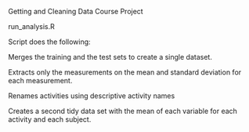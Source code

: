 Getting and Cleaning Data Course Project

run_analysis.R

Script does the following:

Merges the training and the test sets to create a single dataset.

Extracts only the measurements on the mean and standard deviation for each measurement.

Renames activities using descriptive activity names

Creates a second tidy data set with the mean of each variable for each activity and each subject.